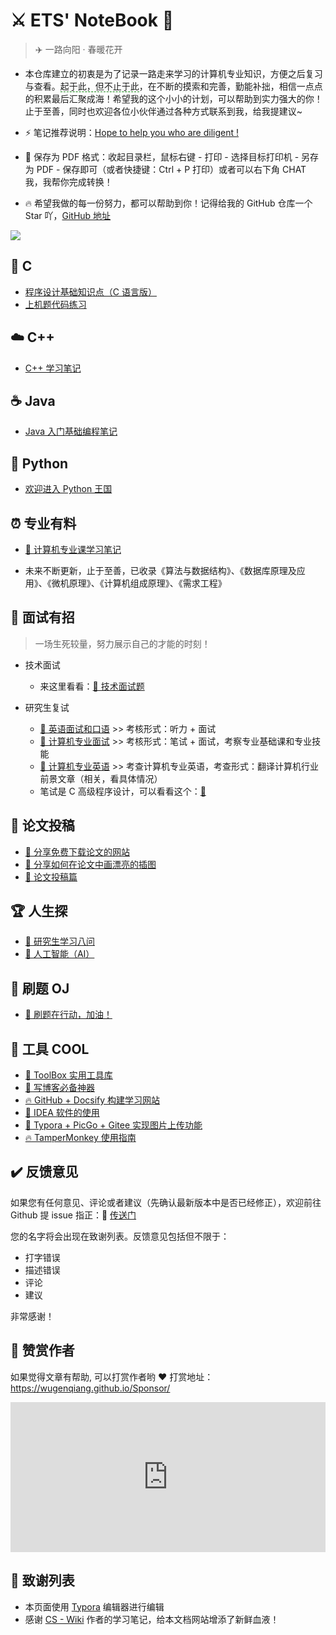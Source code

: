 # ⚔️ ETS' NoteBook 📖

> ✈️ 一路向阳 · 春暖花开

* 本仓库建立的初衷是为了记录一路走来学习的计算机专业知识，方便之后复习与查看。<span style="border-bottom:1px dashed green;">起于此，但不止于此</span>，在不断的摸索和完善，勤能补拙，相信一点点的积累最后汇聚成海！希望我的这个小小的计划，可以帮助到实力强大的你！止于至善，同时也欢迎各位小伙伴通过各种方式联系到我，给我提建议~
* ⚡ 笔记推荐说明：[Hope to help you who are diligent !](document/笔记推荐说明.md)

* 📝 保存为 PDF 格式：收起目录栏，鼠标右键 - 打印 - 选择目标打印机 - 另存为 PDF - 保存即可（或者快捷键：Ctrl + P 打印）或者可以右下角 CHAT 我，我帮你完成转换！
* 🔥 希望我做的每一份努力，都可以帮助到你！记得给我的 GitHub 仓库一个 Star 吖，[GitHub 地址](https://github.com/wugenqiang/NoteBook)



![](https://gitee.com/wugenqiang/PictureBed/raw/master/NoteBook/20200531131737.jpg)



## 📌 C

* [程序设计基础知识点（C 语言版）](C/C-Notes.md)       
* [上机题代码练习](C/C-Code.md)

## ☁️ C++

* [C++ 学习笔记](C++/C++Notes.md)

## ☕️ Java

* [Java 入门基础编程笔记](Java/Java-Base-Notes.md)



## 🐍 Python

* [欢迎进入 Python 王国](Python/)

## ⏰ 专业有料

* [🌈 计算机专业课学习笔记](专业有料/README.md)

* 未来不断更新，止于至善，已收录《算法与数据结构》、《数据库原理及应用》、《微机原理》、《计算机组成原理》、《需求工程》



## 📝   面试有招

> 一场生死较量，努力展示自己的才能的时刻！

* 技术面试

  * 来这里看看：[🚀 技术面试题](interview/README.md)

* 研究生复试
  * [🌼 英语面试和口语](PostgraduateExam/english-interview-speaking.md)  >>  考核形式：听力 + 面试
  * [🔨 计算机专业面试](PostgraduateExam/计算机专业面试.md)  >>  考核形式：笔试 + 面试，考察专业基础课和专业技能
  * [👀 计算机专业英语](PostgraduateExam/计算机专业英语.md)  >>  考查计算机专业英语，考查形式：翻译计算机行业前景文章（相关，看具体情况）
  * 笔试是 C 高级程序设计，可以看看这个：[💎](C/高级程序设计复试笔试准备题.md)



## 💮 论文投稿

* [🎉 分享免费下载论文的网站](ToolBox/ShareToFreeDownloadPapers.md)
* [🎉 分享如何在论文中画漂亮的插图](ToolBox/分享如何在论文中画插图.md)
* [🎉 论文投稿篇](论文方面/)

## 🏆 人生探

* [🥉 研究生学习八问](思录/研究生学习八问.md)
* [🤖 人工智能（AI）](人工智能/)

## 🐋	刷题 OJ

* [🍉 刷题在行动，加油！](OJ/README.md)



## 🔧     工具 COOL

* [🔨 ToolBox 实用工具库](ToolBox/Tools.md)
* [🍉 写博客必备神器](ToolBox/写博客必备神器.md)
* [🔥 GitHub + Docsify 构建学习网站](/docsify/README)
* [🔑 IDEA 软件的使用](ToolBox/IDEA使用指南.md)
* [🎨 Typora + PicGo + Gitee 实现图片上传功能](ToolBox/Typora-PicGo-Gitee-PictureBed-Cool.md)
* [🔥 TamperMonkey 使用指南](ToolBox/TamperMonkey使用指南.md)



## ✔️ 反馈意见

如果您有任何意见、评论或者建议（先确认最新版本中是否已经修正），欢迎前往 Github 提 issue 指正：🚀 [传送门](https://github.com/wugenqiang/NoteBook/issues)

您的名字将会出现在致谢列表。反馈意见包括但不限于：

* 打字错误
* 描述错误
* 评论
* 建议

非常感谢！

## 🎅 赞赏作者

如果觉得文章有帮助, 可以打赏作者哟 ❤️ 打赏地址：https://wugenqiang.github.io/Sponsor/

<iframe src="https://wugenqiang.github.io/Sponsor/" style="overflow-x:hidden;overflow-y:hidden; border:0xp none #fff; min-height:240px; width:100%;"  frameborder="0" scrolling="no"></iframe>

## 🍋 致谢列表

* 本页面使用 [Typora](https://www.typora.io/) 编辑器进行编辑
* 感谢 [CS - Wiki](https://veal98.github.io/CS-Wiki/#/README) 作者的学习笔记，给本文档网站增添了新鲜血液！

